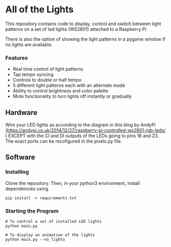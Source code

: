 # All of the Lights

This repository contains code to display, control and switch between light patterns on a set of led lights (WS2801) attached to a Raspberry Pi.

There is also the option of showing the light patterns in a pygame window if no lights are available.

### Features

* Real time control of light patterns
* Tap tempo syncing
* Controls to double or half tempo
* 5 different light patterns each with an alternate mode
* Ability to control brightness and color palette
* Mute functionality to turn lights off instantly or gradually


## Hardware

Wire your LED lights as according to the diagram in this blog by AndyPi (https://andypi.co.uk/2014/12/27/raspberry-pi-controlled-ws2801-rgb-leds/
) EXCEPT with the CI and DI outputs of the LEDs going to pins 18 and 23. The exact ports can be recofigured in the pixels.py file.


## Software

### Installing

Clone the repository. Then, in your python3 environment, install dependencies using

```
pip install -r requirements.txt
```

### Starting the Program

```
# To control a set of installed LED lights
python main.py

# To display an animation of the lights
python main.py --no_lights
```
